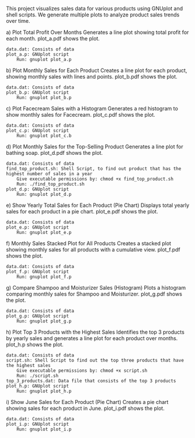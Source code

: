 This project visualizes sales data for various products using GNUplot and shell scripts. We generate multiple plots to analyze product sales trends over time.

a) Plot Total Profit Over Months
    Generates a line plot showing total profit for each month. plot_a.pdf shows the plot.

    data.dat: Consists of data
    plot_a.p: GNUplot script
        Run: gnuplot plot_a.p

b) Plot Monthly Sales for Each Product
    Creates a line plot for each product, showing monthly sales with lines and points. plot_b.pdf shows the plot.

    data.dat: Consists of data
    plot_b.p: GNUplot script
        Run: gnuplot plot_b.p

c) Plot Facecream Sales with a Histogram
    Generates a red histogram to show monthly sales for Facecream. plot_c.pdf shows the plot.

    data.dat: Consists of data
    plot_c.p: GNUplot script
        Run: gnuplot plot_c.b

d) Plot Monthly Sales for the Top-Selling Product
    Generates a line plot for bathing soap. plot_d.pdf shows the plot.

    data.dat: Consists of data
    find_top_product.sh: Shell Script, to find out product that has the highest number of sales in a year
        Give executable permissions by: chmod +x find_top_product.sh
        Run: ./find_top_product.sh
    plot_d.p: GNUplot script
        Run: gnuplot plot_d.p

e) Show Yearly Total Sales for Each Product (Pie Chart)
    Displays total yearly sales for each product in a pie chart. plot_e.pdf shows the plot.

    data.dat: Consists of data
    plot_e.p: GNUplot script
        Run: gnuplot plot_e.p

f) Monthly Sales Stacked Plot for All Products
    Creates a stacked plot showing monthly sales for all products with a cumulative view. plot_f.pdf shows the plot.

    data.dat: Consists of data
    plot_f.p: GNUplot script
        Run: gnuplot plot_f.p

g) Compare Shampoo and Moisturizer Sales (Histogram)
    Plots a histogram comparing monthly sales for Shampoo and Moisturizer. plot_g.pdf shows the plot.

    data.dat: Consists of data
    plot_g.p: GNUplot script
        Run: gnuplot plot_g.p

h) Plot Top 3 Products with the Highest Sales
    Identifies the top 3 products by yearly sales and generates a line plot for each product over months. plot_h.p shows the plot.

    data.dat: Consists of data
    script.sh: Shell Script to find out the top three products that have the highest sales
        Give executable permissions by: chmod +x script.sh
        Run: ./script.sh
    top_3_products.dat: Data file that consists of the top 3 products
    plot_h.p: GNUplot script
        Run: gnuplot plot_h.p

i) Show June Sales for Each Product (Pie Chart)
    Creates a pie chart showing sales for each product in June. plot_i.pdf shows the plot.

    data.dat: Consists of data
    plot_i.p: GNUplot script
        Run: gnuplot plot_i.p

